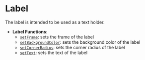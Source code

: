 # Label

The label is intended to be used as a text holder.

- **Label Functions**:
  - [`setFrame`](../Methodes/setFrame.md): sets the frame of the label
  - [`setBackgroundColor`](../Methodes/setBackgroundColor.md): sets the background color of the label
  - [`setCornerRadius`](../Methodes/setCornerRadius.md): sets the corner radius of the label
  - [`setText`](../Methodes/setText.md): sets the text of the label